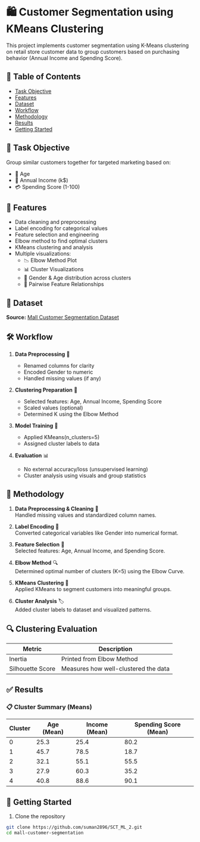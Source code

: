# 🛍️ Customer Segmentation using KMeans Clustering

This project implements customer segmentation using K-Means clustering on retail store customer data to group customers based on purchasing behavior (Annual Income and Spending Score).

## 📌 Table of Contents
- [Task Objective](#-task-objective)
- [Features](#-features)
- [Dataset](#-dataset)
- [Workflow](#-workflow)
- [Methodology](#-methodology)
- [Results](#-results)
- [Getting Started](#-getting-started)

## 🎯 Task Objective
Group similar customers together for targeted marketing based on:
- 🎂 Age
- 💸 Annual Income (k$)
- 💳 Spending Score (1-100)

## 🔧 Features
- Data cleaning and preprocessing
- Label encoding for categorical values
- Feature selection and engineering
- Elbow method to find optimal clusters
- KMeans clustering and analysis
- Multiple visualizations:
  - 📉 Elbow Method Plot
  - 📊 Cluster Visualizations
  - 🎯 Gender & Age distribution across clusters
  - 🔄 Pairwise Feature Relationships

## 📂 Dataset
**Source:** [Mall Customer Segmentation Dataset](https://www.kaggle.com/datasets/vjchoudhary7/customer-segmentation-tutorial-in-python) 

## 🛠️ Workflow
1. **Data Preprocessing** 🔧
   - Renamed columns for clarity
   - Encoded Gender to numeric
   - Handled missing values (if any)

2. **Clustering Preparation** 🧮
   - Selected features: Age, Annual Income, Spending Score
   - Scaled values (optional)
   - Determined K using the Elbow Method

3. **Model Training** 🤖
   - Applied KMeans(n_clusters=5)
   - Assigned cluster labels to data

4. **Evaluation** 📊
   - No external accuracy/loss (unsupervised learning)
   - Cluster analysis using visuals and group statistics

## 🧠 Methodology
1. **Data Preprocessing & Cleaning** 🧹  
   Handled missing values and standardized column names.

2. **Label Encoding** 🔢  
   Converted categorical variables like Gender into numerical format.

3. **Feature Selection** 🎯  
   Selected features: Age, Annual Income, and Spending Score.

4. **Elbow Method** 🔍  
   Determined optimal number of clusters (K=5) using the Elbow Curve.

5. **KMeans Clustering** 🔄  
   Applied KMeans to segment customers into meaningful groups.

6. **Cluster Analysis** 🏷️  
   Added cluster labels to dataset and visualized patterns.

## 🔍 Clustering Evaluation
| Metric               | Description                          |
|----------------------|--------------------------------------|
| Inertia              | Printed from Elbow Method            |
| Silhouette Score     | Measures how well-clustered the data |


## ✅ Results
### 📋 Cluster Summary (Means)
| Cluster | Age (Mean) | Income (Mean) | Spending Score (Mean) |
|---------|------------|---------------|-----------------------|
| 0       | 25.3       | 25.4          | 80.2                  |
| 1       | 45.7       | 78.5          | 18.7                  |
| 2       | 32.1       | 55.1          | 55.5                  |
| 3       | 27.9       | 60.3          | 35.2                  |
| 4       | 40.8       | 88.6          | 90.1                  |


## 🚀 Getting Started
1. Clone the repository
```bash
git clone https://github.com/suman2896/SCT_ML_2.git
cd mall-customer-segmentation
